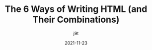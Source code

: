 ---
author: j9t
date: 2021-11-23
tags:
  - html
target_url: https://meiert.com/en/blog/the-ways-of-writing-html/
title: The 6 Ways of Writing HTML (and Their Combinations)
---